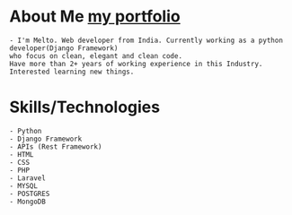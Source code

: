 # About Me [my portfolio](https://melto.netlify.app)
    - I'm Melto. Web developer from India. Currently working as a python developer(Django Framework)
    who focus on clean, elegant and clean code. 
    Have more than 2+ years of working experience in this Industry. 
    Interested learning new things.

# Skills/Technologies
    - Python
    - Django Framework
    - APIs (Rest Framework)
    - HTML
    - CSS
    - PHP
    - Laravel
    - MYSQL
    - POSTGRES
    - MongoDB